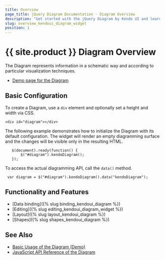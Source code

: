 ```yaml
---
title: Overview
page_title: jQuery Diagram Documentation - Diagram Overview
description: "Get started with the jQuery Diagram by Kendo UI and learn how to create, initialize, and enable the widget."
slug: overview_kendoui_diagram_widget
position: 1
---
```


# {{ site.product }} Diagram Overview

The Diagram represents information in a schematic way and according to particular visualization techniques.

* [Demo page for the Diagram](https://demos.telerik.com/kendo-ui/diagram/index)

## Basic Configuration

To create a Diagram, use a `div` element and optionally set a height and width via CSS.

    <div id="diagram"></div>

The following example demonstrates how to initialize the Diagram with its default configuration. The widget will render an empty diagramming surface and the changes will be visible only in the resulting HTML.

       $(document).ready(function() {
           $("#diagram").kendoDiagram();
       });

To access the actual diagramming API, call the `data()` method.

     var diagram = $("#diagram").kendoDiagram().data("kendoDiagram");

## Functionality and Features

* [Data binding]({% slug binding_kendoui_diagram %})
* [Editing]({% slug editing_kendoui_diagram_widget %})
* [Layout]({% slug layout_kendoui_diagram %})
* [Shapes]({% slug shapes_kendoui_diagram %})

## See Also

* [Basic Usage of the Diagram (Demo)](https://demos.telerik.com/kendo-ui/diagram/index)
* [JavaScript API Reference of the Diagram](/api/javascript/dataviz/ui/diagram)
